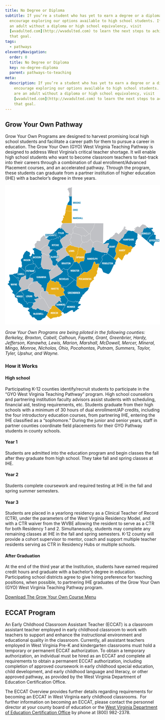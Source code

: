 ```yaml
---
title: No Degree or Diploma
subtitle: If you’re a student who has yet to earn a degree or a diploma, we
  encourage exploring our options available to high school students. If you are
  an adult without a diploma or high school equivalency, visit
  [wvadulted.com](http://wvadulted.com) to learn the next steps to achieving
  that goal.
tags:
  - pathways
eleventyNavigation:
  order: 0
  title: No Degree or Diploma
  key: no-degree-diploma
  parent: pathways-to-teaching
meta:
  description: If you’re a student who has yet to earn a degree or a diploma, we
    encourage exploring our options available to high school students. If you
    are an adult without a diploma or high school equivalency, visit
    [wvadulted.com](http://wvadulted.com) to learn the next steps to achieving
    that goal.
---
```

## Grow Your Own Pathway 

Grow Your Own Programs are designed to harvest promising local high school students and facilitate a career path for them to pursue a career in education. The Grow Your Own (GYO) West Virginia Teaching Pathway is designed to address West Virginia’s critical teacher shortage. It will enable high school students who want to become classroom teachers to fast-track into their careers through a combination of dual enrollment/Advanced Placement courses, and an accelerated pathway. Through the program, these students can graduate from a partner institution of higher education (IHE) with a bachelor’s degree in three years.  

![Grow Your Own Program counties](/static/img/wvmap-gyo-counties.jpg)

*Grow Your Own Programs are being piloted in the following counties: Berkeley, Braxton, Cabell, Calhoun, Fayette, Grant, Greenbrier, Hardy, Jefferson, Kanawha, Lewis, Marion, Marshall, McDowell, Mercer, Mineral, Mingo, Monroe, Nicholas, Ohio, Pocahontas, Putnam, Summers, Taylor, Tyler, Upshur, and Wayne.*

### How it Works

#### High school

Participating K-12 counties identify/recruit students to participate in the “GYO West Virginia Teaching Pathway” program. High school counselors and partnering institution faculty advisors assist students with scheduling, financial aid, testing requirements, etc. Students graduate from their high schools with a minimum of 30 hours of dual enrollment/AP credits, including the four introductory education courses, from partnering IHE, entering the IHE classified as a “sophomore.” During the junior and senior years, staff in partner counties coordinate field placements for their GYO Pathway students in county schools.  

#### Year 1

Students are admitted into the education program and begin classes the fall after they graduate from high school. They take fall and spring classes at IHE.  

#### Year 2

Students complete coursework and required testing at IHE in the fall and spring summer semesters.  

#### Year 3

Students are placed in a yearlong residency as a Clinical Teacher of Record (CTR), under the parameters of the West Virginia Residency Model, and with a CTR waiver from the WVBE allowing the resident to serve as a CTR for both Residency 1 and 2. Simultaneously, students may complete any remaining classes at IHE in the fall and spring semesters. K-12 county will provide a cohort supervisor to mentor, coach and support multiple teacher residents serving as CTR in Residency Hubs or multiple schools.  

#### After Graduation

At the end of the third year at the Institution, students have earned required credit hours and graduate with a bachelor’s degree in education. Participating school districts agree to give hiring preference for teaching positions, when possible, to partnering IHE graduates of the Grow Your Own (GYO) West Virginia Teaching Pathway program.  

<a href="/static/files/GYO Course Menu.pdf" class="btn">Download The Grow Your Own Course Menu</a>

## ECCAT Program

An Early Childhood Classroom Assistant Teacher (ECCAT) is a classroom assistant teacher employed in early childhood classroom to work with teachers to support and enhance the instructional environment and educational quality in the classroom. Currently, all assistant teachers employed in West Virginia Pre-K and kindergarten classrooms must hold a temporary or permanent ECCAT authorization. To obtain a temporary authorization, an individual must be hired as an ECCAT and complete all requirements to obtain a permanent ECCAT authorization, including completion of approved coursework in early childhood special education, child development, and early childhood language and literacy, or other approved pathway, as provided by the West Virginia Department of Education Certification Office.   

The ECCAT Overview provides further details regarding requirements for becoming an ECCAT in West Virginia early childhood classrooms.  For further information on becoming an ECCAT, please contact the personnel director at your county board of education or the [West Virginia Department of Education Certification Office](https://wvde.us/certification/ "https\://wvde.us/certification/") by phone at (800) 982-2378.